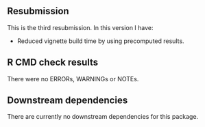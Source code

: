 ## Resubmission
This is the third resubmission. In this version I have:

* Reduced vignette build time by using precomputed results.

## R CMD check results
There were no ERRORs, WARNINGs or NOTEs.

## Downstream dependencies
There are currently no downstream dependencies for this package.
